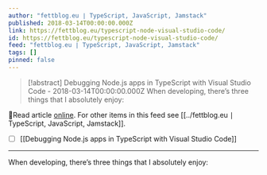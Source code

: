 ```yaml
---
author: "fettblog․eu ∣ TypeScript, JavaScript, Jamstack"
published: 2018-03-14T00:00:00.000Z
link: https://fettblog.eu/typescript-node-visual-studio-code/
id: https://fettblog.eu/typescript-node-visual-studio-code/
feed: "fettblog․eu ∣ TypeScript, JavaScript, Jamstack"
tags: []
pinned: false
---
```

> [!abstract] Debugging Node.js apps in TypeScript with Visual Studio Code - 2018-03-14T00:00:00.000Z
> When developing, there’s three things that I absolutely enjoy:

🔗Read article [online](https://fettblog.eu/typescript-node-visual-studio-code/). For other items in this feed see [[../fettblog․eu ∣ TypeScript, JavaScript, Jamstack]].

- [ ] [[Debugging Node․js apps in TypeScript with Visual Studio Code]]
- - -
When developing, there’s three things that I absolutely enjoy:
